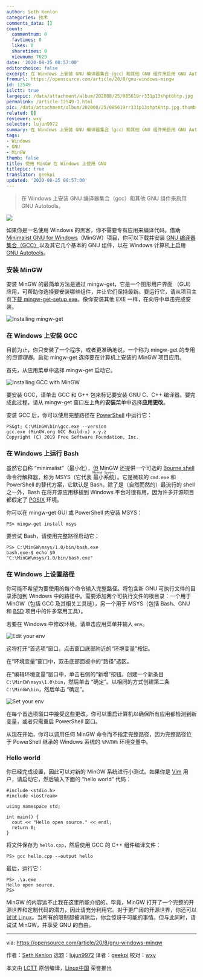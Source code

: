 ```yaml
---
author: Seth Kenlon
categories: 技术
comments_data: []
count:
  commentnum: 0
  favtimes: 0
  likes: 0
  sharetimes: 0
  viewnum: 7629
date: '2020-08-25 08:57:00'
editorchoice: false
excerpt: 在 Windows 上安装 GNU 编译器集合（gcc）和其他 GNU 组件来启用 GNU Autotools。
fromurl: https://opensource.com/article/20/8/gnu-windows-mingw
id: 12549
islctt: true
largepic: /data/attachment/album/202008/25/085619rr331p13shpt6htp.jpg
permalink: /article-12549-1.html
pic: /data/attachment/album/202008/25/085619rr331p13shpt6htp.jpg.thumb.jpg
related: []
reviewer: wxy
selector: lujun9972
summary: 在 Windows 上安装 GNU 编译器集合（gcc）和其他 GNU 组件来启用 GNU Autotools。
tags:
- Windows
- GNU
- MinGW
thumb: false
title: 使用 MinGW 在 Windows 上使用 GNU
titlepic: true
translator: geekpi
updated: '2020-08-25 08:57:00'
---
```



> 
> 在 Windows 上安装 GNU 编译器集合（gcc）和其他 GNU 组件来启用 GNU Autotools。
> 
> 
> 


![](/data/attachment/album/202008/25/085619rr331p13shpt6htp.jpg)


如果你是一名使用 Windows 的黑客，你不需要专有应用来编译代码。借助 [Minimalist GNU for Windows](http://mingw.org)（MinGW）项目，你可以下载并安装 [GNU 编译器集合（GCC）](https://gcc.gnu.org/)以及其它几个基本的 GNU 组件，以在 Windows 计算机上启用 [GNU Autotools](https://opensource.com/article/19/7/introduction-gnu-autotools)。


### 安装 MinGW


安装 MinGW 的最简单方法是通过 mingw-get，它是一个图形用户界面 （GUI） 应用，可帮助你选择要安装哪些组件，并让它们保持最新。要运行它，请从项目主页[下载 mingw-get-setup.exe](https://osdn.net/projects/mingw/releases/)。像你安装其他 EXE 一样，在向导中单击完成安装。


![Installing mingw-get](/data/attachment/album/202008/25/085733vqztdgvhf3g4codt.jpg "Installing mingw-get")


### 在 Windows 上安装 GCC


目前为止，你只安装了一个程序，或者更准确地说，一个称为 mingw-get 的专用的*包管理器*。启动 mingw-get 选择要在计算机上安装的 MinGW 项目应用。


首先，从应用菜单中选择 mingw-get 启动它。


![Installing GCC with MinGW](/data/attachment/album/202008/25/085735rp72bybqy4zvz65t.jpg "Installing GCC with MinGW")


要安装 GCC，请单击 GCC 和 G++ 包来标记要安装 GNU C、C++ 编译器。要完成此过程，请从 mingw-get 窗口左上角的**安装**菜单中选择**应用更改**。


安装 GCC 后，你可以使用完整路径在 [PowerShell](https://opensource.com/article/19/8/variables-powershell) 中运行它：



```
PS&gt; C:\MinGW\bin\gcc.exe --version
gcc.exe (MinGW.org GCC Build-x) x.y.z
Copyright (C) 2019 Free Software Foundation, Inc.

```

### 在 Windows 上运行 Bash


虽然它自称 “minimalist”（最小化），但 MinGW 还提供一个可选的 [Bourne shell](https://en.wikipedia.org/wiki/Bourne_shell) 命令行解释器，称为 MSYS（它代表<ruby> 最小系统 <rt>  Minimal System </rt></ruby>）。它是微软的 `cmd.exe` 和 PowerShell 的替代方案，它默认是 Bash。除了是（自然而然的）最流行的 shell 之一外，Bash 在将开源应用移植到 Windows 平台时很有用，因为许多开源项目都假定了 [POSIX](https://opensource.com/article/19/7/what-posix-richard-stallman-explains) 环境。


你可以在 mingw-get GUI 或 PowerShell 内安装 MSYS：



```
PS> mingw-get install msys

```

要尝试 Bash，请使用完整路径启动它：



```
PS> C:\MinGW\msys/1.0/bin/bash.exe
bash.exe-$ echo $0
"C:\MinGW\msys/1.0/bin/bash.exe"

```

### 在 Windows 上设置路径


你可能不希望为要使用的每个命令输入完整路径。将包含新 GNU 可执行文件的目录添加到 Windows 中的路径中。需要添加两个可执行文件的根目录：一个用于 MinGW（包括 GCC 及其相关工具链），另一个用于 MSYS（包括 Bash、GNU 和 [BSD](https://opensource.com/article/19/3/netbsd-raspberry-pi) 项目中的许多常用工具）。


若要在 Windows 中修改环境，请单击应用菜单并输入 `env`。


![Edit your env](/data/attachment/album/202008/25/085736p9w4khvo93v93kdh.jpg "Edit your env")


这将打开“首选项”窗口。点击窗口底部附近的“环境变量”按钮。


在“环境变量”窗口中，双击底部面板中的“路径”选区。


在“编辑环境变量”窗口中，单击右侧的“新增”按钮。创建一个新条目 `C:\MinCW\msys\1.0\bin`，然后单击 “确定”。以相同的方式创建第二条 `C:\MinGW\bin`，然后单击 “确定”。


![Set your env](/data/attachment/album/202008/25/085737b6alynrhzv18dd47.jpg "Set your env")


在每个首选项窗口中接受这些更改。你可以重启计算机以确保所有应用都检测到新变量，或者只需重启 PowerShell 窗口。


从现在开始，你可以调用任何 MinGW 命令而不指定完整路径，因为完整路径位于 PowerShell 继承的 Windows 系统的 `%PATH%` 环境变量中。


### Hello world


你已经完成设置，因此可以对新的 MinGW 系统进行小测试。如果你是 [Vim](https://opensource.com/resources/what-vim) 用户，请启动它，然后输入下面的 “hello world” 代码：



```
#include <stdio.h>
#include <iostream>

using namespace std;

int main() {
  cout << "Hello open source." << endl;
  return 0;
}

```

将文件保存为 `hello.cpp`，然后使用 GCC 的 C++ 组件编译文件：



```
PS> gcc hello.cpp --output hello

```

最后，运行它：



```
PS> .\a.exe
Hello open source.
PS>

```

MinGW 的内容远不止我在这里所能介绍的。毕竟，MinGW 打开了一个完整的开源世界和定制代码的潜力，因此请充分利用它。对于更广阔的开源世界，你还可以[试试 Linux](https://opensource.com/article/19/7/ways-get-started-linux)。当所有的限制都被消除后，你会惊讶于可能的事情。但与此同时，请试试 MinGW，并享受 GNU 的自由。




---


via: <https://opensource.com/article/20/8/gnu-windows-mingw>


作者：[Seth Kenlon](https://opensource.com/users/seth) 选题：[lujun9972](https://github.com/lujun9972) 译者：[geekpi](https://github.com/geekpi) 校对：[wxy](https://github.com/wxy)


本文由 [LCTT](https://github.com/LCTT/TranslateProject) 原创编译，[Linux中国](https://linux.cn/) 荣誉推出